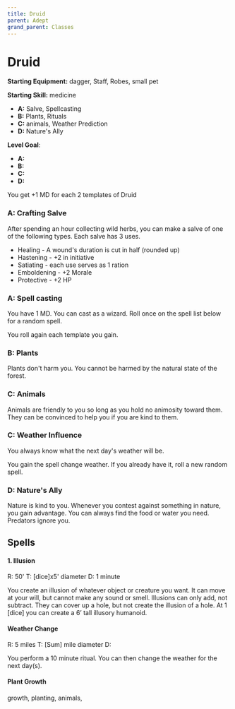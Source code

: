 ```yaml
---
title: Druid
parent: Adept
grand_parent: Classes
---
```


# Druid

**Starting Equipment:** dagger, Staff, Robes, small pet

**Starting Skill:** medicine

+ **A:** Salve, Spellcasting
+ **B:** Plants, Rituals
+ **C:** animals, Weather Prediction
+ **D:** Nature's Ally




**Level Goal**: 

+ **A:** 
+ **B:** 
+ **C:** 
+ **D:** 

You get +1 MD for each 2 templates of Druid

### A: Crafting Salve

After spending an hour collecting wild herbs, you can make a salve of one of
the following types. Each salve has 3 uses.

- Healing - A wound's duration is cut in half (rounded up)
- Hastening - +2 in initiative
- Satiating - each use serves as 1 ration
- Emboldening - +2 Morale
- Protective - +2 HP

### A: Spell casting

You have 1 MD. You can cast as a wizard.
Roll once on the spell list below for a random spell.

You roll again each template you gain.

### B: Plants 

Plants don't harm you. You cannot be harmed by the natural state of the forest. 

### C: Animals

Animals are friendly to you so long as you hold no animosity toward them. They
can be convinced to help you if you are kind to them.

### C: Weather Influence

You always know what the next day's weather will be. 

You gain the spell change weather.
If you already have it, roll a new random spell.

### D: Nature's Ally

Nature is kind to you. Whenever you contest against something in nature, you
gain advantage. You can always find the food or water you need. Predators
ignore you.


## Spells

#### 1. Illusion

R: 50' T: [dice]x5' diameter D: 1 minute

You create an illusion of whatever object or creature you want. It can move at
your will, but cannot make any sound or smell. Illusions can only add, not
subtract. They can cover up a hole, but not create the illusion of a hole. At 1
[dice] you can create a 6’ tall illusory humanoid.

#### Weather Change

R: 5 miles T: [Sum] mile diameter D: 

You perform a 10 minute ritual. You can then change the weather for the next
day(s). 

#### Plant Growth



#### 

growth, 
planting,
animals, 
